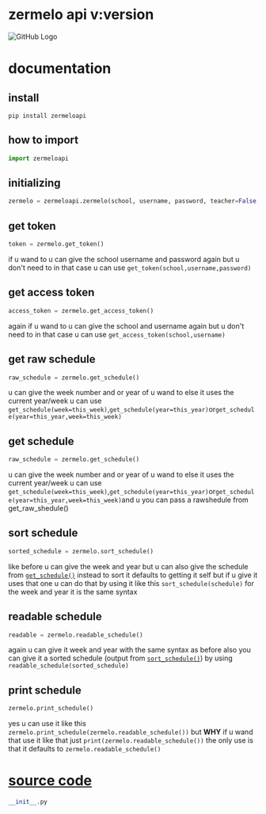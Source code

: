# zermelo api v:__version__
![GitHub Logo](https://ozhw.zportal.nl/static/v/21.09j64/img/zermelo2013.svg)
# documentation


## install

```properties
pip install zermeloapi
```

## how to import
```python
import zermeloapi
```
## initializing
```python
zermelo = zermeloapi.zermelo(school, username, password, teacher=False, version=3)
```
## get token
```python
token = zermelo.get_token()
```
if u wand to u can give the school username and password again but u don't need to in that case u can use `get_token(school,username,password)`
## get access token
```python
access_token = zermelo.get_access_token()
```
again if u wand to u can give the school and username again but u don't need to in that case u can use `get_access_token(school,username)`
## get raw schedule
```python
raw_schedule = zermelo.get_schedule()
```
u can give the week number and or year of u wand to else it uses the current year/week u can use `get_schedule(week=this_week)`,`get_schedule(year=this_year)`or`get_schedule(year=this_year,week=this_week)`
## get schedule
```python
raw_schedule = zermelo.get_schedule()
```
u can give the week number and or year of u wand to else it uses the current year/week u can use `get_schedule(week=this_week)`,`get_schedule(year=this_year)`or`get_schedule(year=this_year,week=this_week)`and u you can pass a rawshedule from get_raw_shedule()
## sort schedule
```python
sorted_schedule = zermelo.sort_schedule()
```
like before u can give the week and year but u can also give the schedule from [`get_schedule()`](#get-schedule) instead to sort it defaults to getting it self but if u give it uses that one u can do that by using it like this `sort_schedule(schedule)` for the week and year it is the same syntax
## readable schedule
```python
readable = zermelo.readable_schedule()
```
again u can give it week and year with the same syntax as before also you can give it a sorted schedule (output from [`sort_schedule()`](#sort-schedule)) by using `readable_schedule(sorted_schedule)`
## print schedule
```python
zermelo.print_schedule()
```
yes u can use it like this `zermelo.print_schedule(zermelo.readable_schedule())` but **WHY** if u wand that use it like that just `print(zermelo.readable_schedule())` the only use is that it defaults to `zermelo.readable_schedule()`
# [source code](https://github.com/btpv/zermeloapi)
```python
__init__.py
```